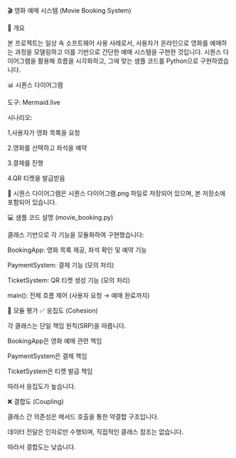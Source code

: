 🎬 영화 예매 시스템 (Movie Booking System)

📌 개요

본 프로젝트는 일상 속 소프트웨어 사용 사례로서, 사용자가 온라인으로 영화를 예매하는 과정을 모델링하고 이를 기반으로 간단한 예매 시스템을 구현한 것입니다.
시퀀스 다이어그램을 활용해 흐름을 시각화하고, 그에 맞는 샘플 코드를 Python으로 구현하였습니다.

📊 시퀀스 다이어그램

도구: Mermaid.live

시나리오:

1,사용자가 영화 목록을 요청

2.영화를 선택하고 좌석을 예약

3.결제를 진행

4.QR 티켓을 발급받음

📎 시퀀스 다이어그램은 시퀀스 다이어그램.png 파일로 저장되어 있으며, 본 저장소에 포함되어 있습니다.

💻 샘플 코드 설명 (movie_booking.py)

클래스 기반으로 각 기능을 모듈화하여 구현했습니다:

  BookingApp: 영화 목록 제공, 좌석 확인 및 예약 기능

  PaymentSystem: 결제 기능 (모의 처리)

  TicketSystem: QR 티켓 생성 기능 (모의 처리)

  main(): 전체 흐름 제어 (사용자 요청 → 예매 완료까지)

🧩 모듈 평가
✅ 응집도 (Cohesion)

각 클래스는 단일 책임 원칙(SRP)을 따릅니다.

  BookingApp은 영화 예매 관련 책임

  PaymentSystem은 결제 책임

  TicketSystem은 티켓 발급 책임

따라서 응집도가 높습니다.

❌ 결합도 (Coupling)

  클래스 간 의존성은 메서드 호출을 통한 약결합 구조입니다.

  데이터 전달은 인자로만 수행되며, 직접적인 클래스 참조는 없습니다.

  따라서 결합도는 낮습니다.
